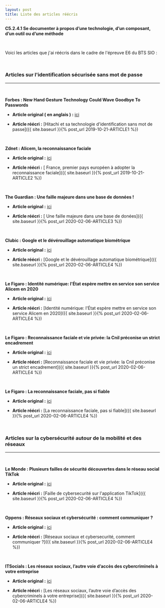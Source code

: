 ```yaml
---
layout: post
title: Liste des articles réécris
---
```


__C5.2.4.1 Se documenter à propos d’une technologie, d’un composant, d’un outil ou d’une méthode__

&nbsp;

Voici les articles que j'ai réécris dans le cadre de l'épreuve E6 du BTS SIO :

&nbsp;

### __Articles sur l'identification sécurisée sans mot de passe__
___

&nbsp;

__Forbes : New Hand Gesture Technology Could Wave Goodbye To Passwords__

- __Article original ( en anglais ) :__ [ici](https://www.forbes.com/sites/daveywinder/2019/09/09/exclusive-new-hand-gesture-technology-could-wave-goodbye-to-passwords/)

- __Article réécri :__ [Hitachi et sa technologie d'identification sans mot de passe]({{ site.baseurl }}{% post_url 2019-10-21-ARTICLE1 %})

&nbsp;


__Zdnet : Alicem, la reconnaissance faciale__

- __Article original :__ [ici](https://www.zdnet.fr/actualites/reconnaissance-faciale-les-autorites-francaises-lanceront-alicem-des-le-mois-de-novembre-39891881.htm)

- __Article réécri :__ [ France, premier pays européen à adopter la reconnaissance faciale]({{ site.baseurl }}{% post_url 2019-10-21-ARTICLE2 %})

&nbsp;


__The Guardian : Une faille majeure dans une base de données !__

- __Article original :__ [ici](https://www.theguardian.com/technology/2019/aug/14/major-breach-found-in-biometrics-system-used-by-banks-uk-police-and-defence-firms)

- __Article réécri :__ [ Une faille majeure dans une base de donées]({{ site.baseurl }}{% post_url 2020-02-06-ARTICLE3 %})

&nbsp;


__Clubic : Google et le dévérouillage automatique biométrique__

- __Article original :__ [ici](https://www.clubic.com/os-mobile/android/actualite-882311-lastpass-google-remplir-mots-deverrouillage-biometrique.html)

- __Article réécri :__ [Google et le dévérouillage automatique biométrique]({{ site.baseurl }}{% post_url 2020-02-06-ARTICLE4 %})

&nbsp;

__Le Figaro : Identité numérique: l'État espère mettre en service son service Alicem en 2020__

- __Article original :__ [ici](https://www.lefigaro.fr/identite-numerique-l-etat-espere-mettre-en-service-son-service-alicem-en-2020-20200219)

- __Article réécri :__ [Identité numérique: l'État espère mettre en service son service Alicem en 2020]({{ site.baseurl }}{% post_url 2020-02-06-ARTICLE4 %})

&nbsp;

__Le Figaro : Reconnaissance faciale et vie privée: la Cnil préconise un strict encadrement__

- __Article original :__ [ici](https://www.lefigaro.fr/flash-eco/reconnaissance-faciale-et-vie-privee-la-cnil-preconise-un-strict-encadrement-20191115)

- __Article réécri :__ [Reconnaissance faciale et vie privée: la Cnil préconise un strict encadrement]({{ site.baseurl }}{% post_url 2020-02-06-ARTICLE4 %})

&nbsp;

__Le Figaro : La reconnaissance faciale, pas si fiable__

- __Article original :__ [ici](https://www.lefigaro.fr/flash-eco/la-reconnaissance-faciale-peu-fiable-20191220)

- __Article réécri :__ [La reconnaissance faciale, pas si fiable]({{ site.baseurl }}{% post_url 2020-02-06-ARTICLE4 %})

&nbsp;
&nbsp;


### __Articles sur la  cybersécurité  autour  de  la  mobilité  et  des  réseaux__
___

&nbsp;


__Le Monde : Plusieurs failles de sécurité découvertes dans le réseau social TikTok__

- __Article original :__ [ici](https://www.lemonde.fr/pixels/article/2020/01/09/plusieurs-failles-de-securite-decouvertes-dans-le-reseau-social-tiktok_6025322_4408996.html)

- __Article réécri :__ [Faille de cybersecurité sur l'application TikTok]({{ site.baseurl }}{% post_url 2020-02-06-ARTICLE4 %})

&nbsp;

__Oppens : Réseaux sociaux et cybersécurité : comment communiquer ?__

- __Article original :__ [ici](https://www.oppens.fr/reseaux-sociaux-et-cybersecurite-comment-communiquer/)

- __Article réécri :__ [Réseaux sociaux et cybersecurité, comment communiquer ?]({{ site.baseurl }}{% post_url 2020-02-06-ARTICLE4 %})

&nbsp;

__ITSocials : Les réseaux sociaux, l’autre voie d’accès des cybercriminels à votre entreprise__

- __Article original :__ [ici](https://itsocial.fr/enjeux/securite-dsi/cybersecurite/reseaux-sociaux-lautre-voie-dacces-cybercriminels-a-entreprise/)

- __Article réécri :__ [Les réseaux sociaux, l’autre voie d’accès des cybercriminels à votre entreprise]({{ site.baseurl }}{% post_url 2020-02-06-ARTICLE4 %})

